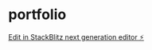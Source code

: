 # portfolio

[Edit in StackBlitz next generation editor ⚡️](https://stackblitz.com/~/github.com/RaphHG/portfolio)